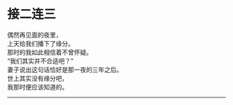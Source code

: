 # 接二连三

偶然再见面的夜里，\
上天给我们播下了缘分。\
那时的我如此相信着不曾怀疑。\
“我们其实并不合适吧？”\
妻子说出这句话恰好是那一夜的三年之后。\
世上其实没有缘分吧，\
我那时便应该知道的。






















---
